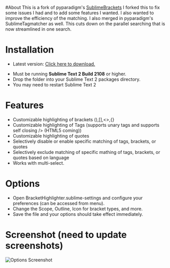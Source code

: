 #About
This is a fork of pyparadigm's [SublimeBrackets](https://github.com/pyparadigm/SublimeBrackets "Go to SublimeBrackets.")
I forked this to fix some issues I had and to add some features I wanted.  I also wanted to improve the efficiency of the matching.
I also merged in pyparadigm's SublimeTagmatcher as well.  This cuts down on the parallel searching that is now streamlined in one search.

# Installation
* Latest version: [Click here to download.](https://github.com/facelessuser/BracketHighlighter/zipball/master "Click here to download lastest version.")
- Must be running **Sublime Text 2 Build 2108** or higher.
- Drop the folder into your Sublime Text 2 packages directory.
- You may need to restart Sublime Text 2

# Features
- Customizable highlighting of brackets (),[],<>,{}
- Customizable highlighting of Tags (supports unary tags and supports self closing /> (HTML5 coming))
- Customizable highlighting of quotes
- Selectively disable or enable specific matching of tags, brackets, or quotes
- Selectively exclude matching of specific mathing of tags, brackets, or quotes based on language
- Works with multi-select.

# Options
- Open BracketHighlighter.sublime-settings and configure your preferences (can be accessed from menu).
- Change the Scope, Outline, Icon for bracket types, and more.
- Save the file and your options should take effect immediately.

# Screenshot (need to update screenshots)
![Options Screenshot](https://github.com/pyparadigm/SublimeBrackets/raw/master/ssexample.png)